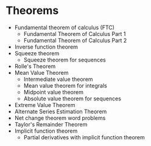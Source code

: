 # Theorems

- Fundamental theorem of calculus (FTC)
  - Fundamental Theorem of Calculus Part 1
  - Fundamental Theorem of Calculus Part 2
- Inverse function theorem
- Squeeze theorem
  - Squeeze theorem for sequences
- Rolle's Theorem
- Mean Value Theorem
  - Intermediate value theorem
  - Mean value theorem for integrals
  - Midpoint value theorem
  - Absolute value theorem for sequences
- Extreme Value Theorem
- Alternate Series Estimation Theorem
- Net change theorem word problems
- Taylor's Remainder Theorem
- Implicit function theorem
  - Partial derivatives with implicit function theorem
